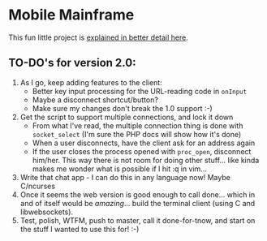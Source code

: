 # Mobile Mainframe

This fun little project is [explained in better detail here](https://thegeekonskates.github.io/mobile-mainframe/).


## TO-DO's for version 2.0:

1. As I go, keep adding features to the client:
	- Better key input processing for the URL-reading code in `onInput`
	- Maybe a disconnect shortcut/button?
	- Make sure my changes don't break the 1.0 support :-)
2. Get the script to support multiple connections, and lock it down
	- From what I've read, the multiple connection thing is done with `socket_select` (I'm sure the PHP docs will show how it's done)
	- When a user disconnects, have the client ask for an address again
	- If the user closes the process opened with `proc_open`, disconnect him/her.  This way there is not room for doing other stuff... like kinda makes me wonder what is possible if I hit :q in vim...
3. Write that chat app - I can do this in any language now!  Maybe C/ncurses
4. Once it seems the web version is good enough to call done... which in and of itself would be *amazing*... build the terminal client (using C and libwebsockets).
5. Test, polish, WTFM, push to master, call it done-for-tnow, and start on the stuff I wanted to use this for! :-)


